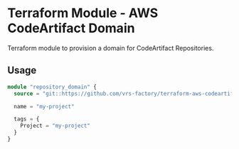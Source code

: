 # Terraform Module - AWS CodeArtifact Domain

Terraform module to provision a domain for CodeArtifact Repositories.

## Usage

```terraform
module "repository_domain" {
  source = "git::https://github.com/vrs-factory/terraform-aws-codeartifact-domain?ref=v1.0.0"

  name = "my-project"

  tags = {
    Project = "my-project"
  }
}
```
